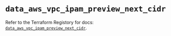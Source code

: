 # `data_aws_vpc_ipam_preview_next_cidr`

Refer to the Terraform Registory for docs: [`data_aws_vpc_ipam_preview_next_cidr`](https://registry.terraform.io/providers/hashicorp/aws/5.6.1/docs/data-sources/vpc_ipam_preview_next_cidr).
